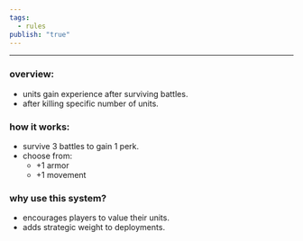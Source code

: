 ```yaml
---
tags:
  - rules
publish: "true"
---
```

---

### overview:

- units gain experience after surviving battles.
- after killing specific number of units.
### how it works:

- survive 3 battles to gain 1 perk.
- choose from:
   - +1 armor
   - +1 movement

### why use this system?

- encourages players to value their units.
- adds strategic weight to deployments.
